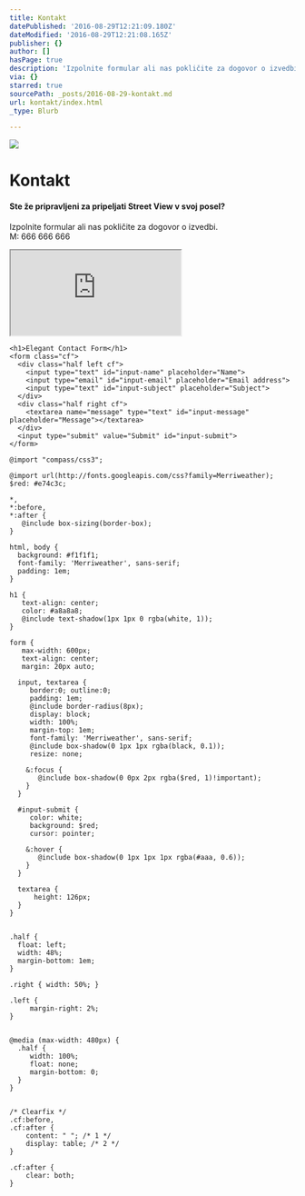 ```yaml
---
title: Kontakt
datePublished: '2016-08-29T12:21:09.180Z'
dateModified: '2016-08-29T12:21:08.165Z'
publisher: {}
author: []
hasPage: true
description: 'Izpolnite formular ali nas pokličite za dogovor o izvedbi.M: 666 666 666'
via: {}
starred: true
sourcePath: _posts/2016-08-29-kontakt.md
url: kontakt/index.html
_type: Blurb

---
```

![](https://imgflo.herokuapp.com/graph/vahj1ThiexotieMo/e9d32cf503ea292eb926431fc539d0b8/croprotate.jpg?cropheight=1000&cropwidth=998&degrees=0&input=https%3A%2F%2Fthe-grid-user-content.s3-us-west-2.amazonaws.com%2Fd85d00ad-a419-4767-b882-1aa97e92fdbe.jpg&x=1&y=0)

# Kontakt

#### Ste že pripravljeni za pripeljati Street View v svoj posel?

Izpolnite formular ali nas pokličite za dogovor o izvedbi.  
M: 666 666 666

<iframe src="https://the-grid.github.io/ed-userhtml/?g=eJwDAAAAAAE" style=""></iframe>

    <h1>Elegant Contact Form</h1>
    <form class="cf">
      <div class="half left cf">
        <input type="text" id="input-name" placeholder="Name">
        <input type="email" id="input-email" placeholder="Email address">
        <input type="text" id="input-subject" placeholder="Subject">
      </div>
      <div class="half right cf">
        <textarea name="message" type="text" id="input-message" placeholder="Message"></textarea>
      </div>  
      <input type="submit" value="Submit" id="input-submit">
    </form>

    @import "compass/css3";
    
    @import url(http://fonts.googleapis.com/css?family=Merriweather);
    $red: #e74c3c;
    
    *, 
    *:before, 
    *:after {
       @include box-sizing(border-box); 
    }
    
    html, body {
      background: #f1f1f1;
      font-family: 'Merriweather', sans-serif;
      padding: 1em;
    }
    
    h1 {
       text-align: center;
       color: #a8a8a8;
       @include text-shadow(1px 1px 0 rgba(white, 1));
    }
    
    form {
       max-width: 600px;
       text-align: center;
       margin: 20px auto;
      
      input, textarea {
         border:0; outline:0;
         padding: 1em;
         @include border-radius(8px);
         display: block;
         width: 100%;
         margin-top: 1em;
         font-family: 'Merriweather', sans-serif;
         @include box-shadow(0 1px 1px rgba(black, 0.1));
         resize: none;
        
        &:focus {
           @include box-shadow(0 0px 2px rgba($red, 1)!important);
        }
      }
      
      #input-submit {
         color: white; 
         background: $red;
         cursor: pointer;
        
        &:hover {
           @include box-shadow(0 1px 1px 1px rgba(#aaa, 0.6)); 
        }
      }
      
      textarea {
          height: 126px;
      }
    }
    
    
    .half {
      float: left;
      width: 48%;
      margin-bottom: 1em;
    }
    
    .right { width: 50%; }
    
    .left {
         margin-right: 2%; 
    }
    
    
    @media (max-width: 480px) {
      .half {
         width: 100%; 
         float: none;
         margin-bottom: 0; 
      }
    }
    
    
    /* Clearfix */
    .cf:before,
    .cf:after {
        content: " "; /* 1 */
        display: table; /* 2 */
    }
    
    .cf:after {
        clear: both;
    }